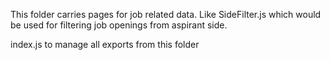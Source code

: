 This folder carries pages for job related data.
Like SideFilter.js which would be used for filtering job openings from aspirant side.

index.js to manage all exports from this folder